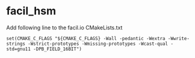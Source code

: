 # facil_hsm

Add following line to the facil.io CMakeLists.txt

```
set(CMAKE_C_FLAGS "${CMAKE_C_FLAGS} -Wall -pedantic -Wextra -Wwrite-strings -Wstrict-prototypes -Wmissing-prototypes -Wcast-qual -std=gnu11 -DPB_FIELD_16BIT")
```